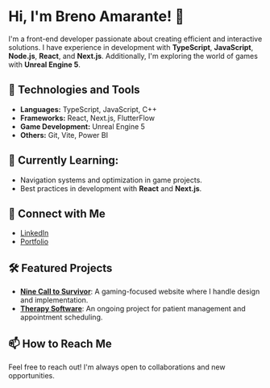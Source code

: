 # Hi, I'm Breno Amarante! 👋

I'm a front-end developer passionate about creating efficient and interactive solutions. I have experience in development with **TypeScript**, **JavaScript**, **Node.js**, **React**, and **Next.js**. Additionally, I'm exploring the world of games with **Unreal Engine 5**.

## 🚀 Technologies and Tools

- **Languages:** TypeScript, JavaScript, C++
- **Frameworks:** React, Next.js, FlutterFlow
- **Game Development:** Unreal Engine 5
- **Others:** Git, Vite, Power BI

## 🌱 Currently Learning:

- Navigation systems and optimization in game projects.
- Best practices in development with **React** and **Next.js**.

## 🔗 Connect with Me

- [LinkedIn](https://www.linkedin.com/in/breno777/)
- [Portfolio](https://breno-777.github.io/portfolio/)

## 🛠 Featured Projects

- **[Nine Call to Survivor](https://urso-games.netlify.app)**: A gaming-focused website where I handle design and implementation.
- **[Therapy Software](https://github.com/breno-777/therapy-software)**: An ongoing project for patient management and appointment scheduling.

## 📫 How to Reach Me

Feel free to reach out! I'm always open to collaborations and new opportunities.
